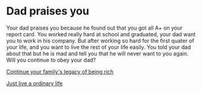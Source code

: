 # Dad praises you
Your dad praises you because he found out that you got all A+ on your report card. You worked really hard at school and graduated, your dad want you to work in his company. But after working so hard for the first quater of your life, and you want to live the rest of your life easily. You told your dad about that but he is mad and tell you that he will never want to you again. Will you continue to obey your dad?

[Continue your family's legacy of being rich](inherit-company.md)

[Just live a ordinary life](../life-from-both-options/ordinary-life.md)

